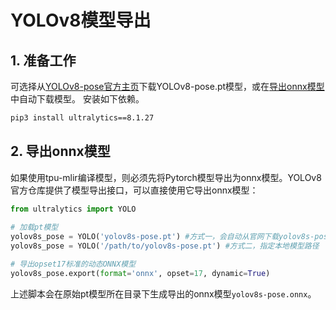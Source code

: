 # YOLOv8模型导出
## 1. 准备工作
可选择从[YOLOv8-pose官方主页](https://github.com/ultralytics/ultralytics/issues/1915)下载YOLOv8-pose.pt模型，或在[导出onnx模型](#2-导出onnx模型)中自动下载模型。
安装如下依赖。

```bash
pip3 install ultralytics==8.1.27
```

## 2. 导出onnx模型
如果使用tpu-mlir编译模型，则必须先将Pytorch模型导出为onnx模型。YOLOv8官方仓库提供了模型导出接口，可以直接使用它导出onnx模型：

```python
from ultralytics import YOLO
  
# 加载pt模型
yolov8s_pose = YOLO('yolov8s-pose.pt') #方式一，会自动从官网下载yolov8s-pose.pt模型
yolov8s_pose = YOLO('/path/to/yolov8s-pose.pt') #方式二，指定本地模型路径

# 导出opset17标准的动态ONNX模型
yolov8s_pose.export(format='onnx', opset=17, dynamic=True) 
```

上述脚本会在原始pt模型所在目录下生成导出的onnx模型`yolov8s-pose.onnx`。
